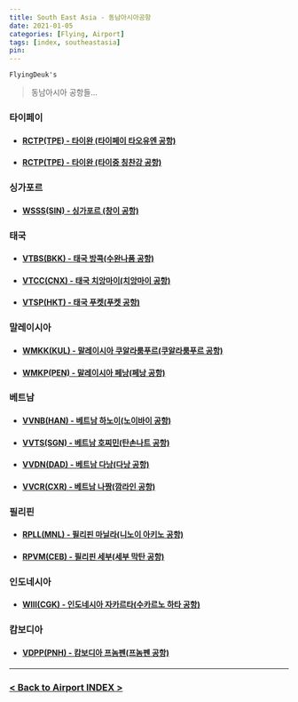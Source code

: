 ```yaml
---
title: South East Asia - 동남아시아공항
date: 2021-01-05
categories: [Flying, Airport]
tags: [index, southeastasia]
pin:
---
```


`FlyingDeuk's`
>동남아시아 공항들... <br>


### 타이페이

- #### [RCTP(TPE) - 타이완 (타이페이 타오유엔 공항)](/posts/RCTP-TPE/)

- #### [RCTP(TPE) - 타이완 (타이중 칭찬강 공항)](/posts/RCMQ-RMQ/)

### 싱가포르

- #### [WSSS(SIN) - 싱가포르 (창이 공항)](/posts/WSSS-SIN/)

### 태국

- #### [VTBS(BKK) - 태국 방콕(수완나품 공항)](/posts/VTBS-BKK/)

- #### [VTCC(CNX) - 태국 치앙마이(치앙마이 공항)](/posts/VTCC-CNX/)

- #### [VTSP(HKT) - 태국 푸켓(푸켓 공항)](/posts/VTSP-HKT/)

### 말레이시아

- #### [WMKK(KUL) - 말레이시아 쿠알라룸푸르(쿠알라룸푸르 공항)](/posts/WMKK-KUL/)

- #### [WMKP(PEN) - 말레이시아 페낭(페낭 공항)](/posts/WMKP-PEN/)

### 베트남

- #### [VVNB(HAN) - 베트남 하노이(노이바이 공항)](/posts/VVNB-HAN/)

- #### [VVTS(SGN) - 베트남 호찌민(탄손나트 공항)](/posts/VVTS-SGN/)

- #### [VVDN(DAD) - 베트남 다낭(다낭 공항)](/posts/VVND-DAD/)

- #### [VVCR(CXR) - 베트남 나짱(깜라인 공항)](/posts/VVCR-CXR/)

### 필리핀

- #### [RPLL(MNL) - 필리핀 마닐라(니노이 아키노 공항)](/posts/RPLL-MNL/)

- #### [RPVM(CEB) - 필리핀 세부(세부 막탄 공항)](/posts/RPVM-CEB/)


### 인도네시아
- #### [WIII(CGK) - 인도네시아 자카르타(수카르노 하타 공항)](/posts/WIII-CGK/)

### 캄보디아

- #### [VDPP(PNH) - 캄보디아 프놈펜(프놈펜 공항)](/posts/VDPP-PNH/)

----------

### [< Back to Airport INDEX >](/categories/airport/)

